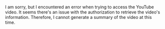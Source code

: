 I am sorry, but I encountered an error when trying to access the YouTube video. It seems there's an issue with the authorization to retrieve the video's information. Therefore, I cannot generate a summary of the video at this time.